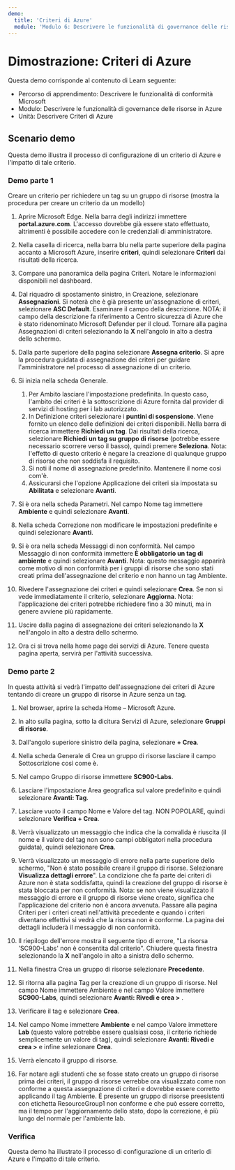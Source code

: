 ```yaml
---
demo:
  title: 'Criteri di Azure'
  module: 'Modulo 6: Descrivere le funzionalità di governance delle risorse in Azure'
---
```



# <a name="demo-azure-policy"></a>Dimostrazione: Criteri di Azure

Questa demo corrisponde al contenuto di Learn seguente:

- Percorso di apprendimento: Descrivere le funzionalità di conformità Microsoft
- Modulo: Descrivere le funzionalità di governance delle risorse in Azure
- Unità: Descrivere Criteri di Azure

## <a name="demo-scenario"></a>Scenario demo

Questa demo illustra il processo di configurazione di un criterio di Azure e l'impatto di tale criterio.

### <a name="demo-part-1"></a>Demo parte 1

Creare un criterio per richiedere un tag su un gruppo di risorse (mostra la procedura per creare un criterio da un modello)

1. Aprire Microsoft Edge. Nella barra degli indirizzi immettere **portal.azure.com**.  L'accesso dovrebbe già essere stato effettuato, altrimenti è possibile accedere con le credenziali di amministratore.

1. Nella casella di ricerca, nella barra blu nella parte superiore della pagina accanto a Microsoft Azure, inserire **criteri**, quindi selezionare **Criteri** dai risultati della ricerca.

1. Compare una panoramica della pagina Criteri. Notare le informazioni disponibili nel dashboard.

1. Dal riquadro di spostamento sinistro, in Creazione, selezionare **Assegnazioni**.  Si noterà che è già presente un'assegnazione di criteri, selezionare **ASC Default**.  Esaminare il campo della descrizione. NOTA: il campo della descrizione fa riferimento a Centro sicurezza di Azure che è stato ridenominato Microsoft Defender per il cloud.  Tornare alla pagina Assegnazioni di criteri selezionando la **X** nell'angolo in alto a destra dello schermo.

1. Dalla parte superiore della pagina selezionare **Assegna criterio**. Si apre la procedura guidata di assegnazione dei criteri per guidare l'amministratore nel processo di assegnazione di un criterio.

1. Si inizia nella scheda Generale.
    1. Per Ambito lasciare l'impostazione predefinita. In questo caso, l'ambito dei criteri è la sottoscrizione di Azure fornita dal provider di servizi di hosting per i lab autorizzato.
    1. In Definizione criteri selezionare i **puntini di sospensione**.  Viene fornito un elenco delle definizioni dei criteri disponibili.  Nella barra di ricerca immettere **Richiedi un tag**. Dai risultati della ricerca, selezionare **Richiedi un tag su gruppo di risorse** (potrebbe essere necessario scorrere verso il basso), quindi premere **Seleziona**.  Nota: l'effetto di questo criterio è negare la creazione di qualunque gruppo di risorse che non soddisfa il requisito.  
    1. Si noti il nome di assegnazione predefinito.  Mantenere il nome così com'è.
    1. Assicurarsi che l'opzione Applicazione dei criteri sia impostata su **Abilitata** e selezionare **Avanti**.

1. Si è ora nella scheda Parametri. Nel campo Nome tag immettere **Ambiente** e quindi selezionare **Avanti**.

1. Nella scheda Correzione non modificare le impostazioni predefinite e quindi selezionare **Avanti**.

1. Si è ora nella scheda Messaggi di non conformità. Nel campo Messaggio di non conformità immettere **È obbligatorio un tag di ambiente** e quindi selezionare **Avanti**. Nota: questo messaggio apparirà come motivo di non conformità per i gruppi di risorse che sono stati creati prima dell'assegnazione del criterio e non hanno un tag Ambiente.  

1. Rivedere l'assegnazione dei criteri e quindi selezionare **Crea**.  Se non si vede immediatamente il criterio, selezionare **Aggiorna**. Nota: l'applicazione dei criteri potrebbe richiedere fino a 30 minuti, ma in genere avviene più rapidamente.

1. Uscire dalla pagina di assegnazione dei criteri selezionando la **X** nell'angolo in alto a destra dello schermo.

1. Ora ci si trova nella home page dei servizi di Azure.  Tenere questa pagina aperta, servirà per l'attività successiva.

### <a name="demo-part-2"></a>Demo parte 2

In questa attività si vedrà l'impatto dell'assegnazione dei criteri di Azure tentando di creare un gruppo di risorse in Azure senza un tag.

1. Nel browser, aprire la scheda Home – Microsoft Azure.

1. In alto sulla pagina, sotto la dicitura Servizi di Azure, selezionare **Gruppi di risorse**.

1. Dall'angolo superiore sinistro della pagina, selezionare **+ Crea**.

1. Nella scheda Generale di Crea un gruppo di risorse lasciare il campo Sottoscrizione così come è.

1. Nel campo Gruppo di risorse immettere **SC900-Labs**.

1. Lasciare l'impostazione Area geografica sul valore predefinito e quindi selezionare **Avanti: Tag**.

1. Lasciare vuoto il campo Nome e Valore del tag.  NON POPOLARE, quindi selezionare **Verifica + Crea**.

1. Verrà visualizzato un messaggio che indica che la convalida è riuscita (il nome e il valore del tag non sono campi obbligatori nella procedura guidata), quindi selezionare **Crea**.

1. Verrà visualizzato un messaggio di errore nella parte superiore dello schermo, "Non è stato possibile creare il gruppo di risorse. Selezionare **Visualizza dettagli errore**". La condizione che fa parte dei criteri di Azure non è stata soddisfatta, quindi la creazione del gruppo di risorse è stata bloccata per non conformità. Nota: se non viene visualizzato il messaggio di errore e il gruppo di risorse viene creato, significa che l'applicazione del criterio non è ancora avvenuta.  Passare alla pagina Criteri per i criteri creati nell'attività precedente e quando i criteri diventano effettivi si vedrà che la risorsa non è conforme.  La pagina dei dettagli includerà il messaggio di non conformità.

1. Il riepilogo dell'errore mostra il seguente tipo di errore, "La risorsa 'SC900-Labs' non è consentita dal criterio".  Chiudere questa finestra selezionando la **X** nell'angolo in alto a sinistra dello schermo.

1. Nella finestra Crea un gruppo di risorse selezionare **Precedente**.

1. Si ritorna alla pagina Tag per la creazione di un gruppo di risorse.  Nel campo Nome immettere Ambiente e nel campo Valore immettere **SC900-Labs**, quindi selezionare **Avanti: Rivedi e crea >** .

1. Verificare il tag e selezionare **Crea**.

1. Nel campo Nome immettere **Ambiente** e nel campo Valore immettere **Lab** (questo valore potrebbe essere qualsiasi cosa, il criterio richiede semplicemente un valore di tag), quindi selezionare **Avanti: Rivedi e crea >** e infine selezionare **Crea**.

1. Verrà elencato il gruppo di risorse.  

1. Far notare agli studenti che se fosse stato creato un gruppo di risorse prima dei criteri, il gruppo di risorse verrebbe ora visualizzato come non conforme a questa assegnazione di criteri e dovrebbe essere corretto applicando il tag Ambiente.  È presente un gruppo di risorse preesistenti con etichetta ResourceGroup1 non conforme e che può essere corretto, ma il tempo per l'aggiornamento dello stato, dopo la correzione, è più lungo del normale per l'ambiente lab.

### <a name="review"></a>Verifica

Questa demo ha illustrato il processo di configurazione di un criterio di Azure e l'impatto di tale criterio.

